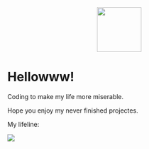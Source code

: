 <div id="header" align="center">
  <img src="https://i.giphy.com/WIQ0N0OUvei1OW1h9Z.webp" width="100">
</div>
<h1>Hellowww!</h1>
<p>Coding to make my life more miserable.</p>
<p>Hope you enjoy my never finished projectes.</p>
<p>My lifeline:</p>
<div>
<img src ="https://spotify-github-profile.vercel.app/api/view?uid=9wx4giipe7cxv4t8cqe7h7lrq&cover_image=false&theme=novatorem&show_offline=false&background_color=121212&interchange=true&bar_color=53b14f&bar_color_cover=true" >
  <img src="https://komarev.com/ghpvc/?username=gursimrangillnotinsame&style=flat-square&color=blue" alt=""/>
</div>
